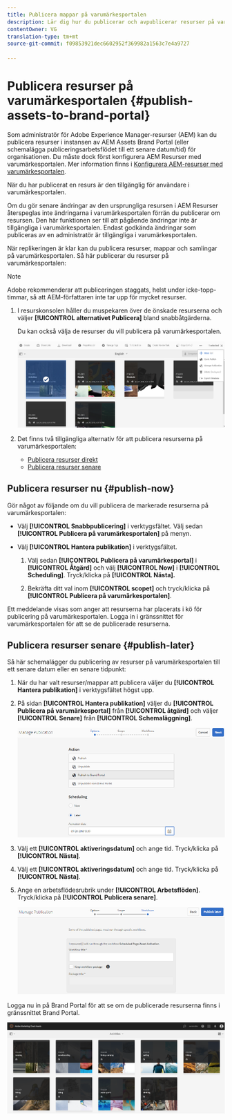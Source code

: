 ```yaml
---
title: Publicera mappar på varumärkesportalen
description: Lär dig hur du publicerar och avpublicerar resurser på varumärkesportalen.
contentOwner: VG
translation-type: tm+mt
source-git-commit: f09853921dec6602952f369982a1563c7e4a9727

---
```



# Publicera resurser på varumärkesportalen {#publish-assets-to-brand-portal}

Som administratör för Adobe Experience Manager-resurser (AEM) kan du publicera resurser i instansen av AEM Assets Brand Portal (eller schemalägga publiceringsarbetsflödet till ett senare datum/tid) för organisationen. Du måste dock först konfigurera AEM Resurser med varumärkesportalen. Mer information finns i [Konfigurera AEM-resurser med varumärkesportalen](configure-aem-assets-with-brand-portal.md).

När du har publicerat en resurs är den tillgänglig för användare i varumärkesportalen.

Om du gör senare ändringar av den ursprungliga resursen i AEM Resurser återspeglas inte ändringarna i varumärkesportalen förrän du publicerar om resursen. Den här funktionen ser till att pågående ändringar inte är tillgängliga i varumärkesportalen. Endast godkända ändringar som publiceras av en administratör är tillgängliga i varumärkesportalen.

När replikeringen är klar kan du publicera resurser, mappar och samlingar på varumärkesportalen. Så här publicerar du resurser på varumärkesportalen:

>[!NOTE]
>
>Adobe rekommenderar att publiceringen staggats, helst under icke-topp-timmar, så att AEM-författaren inte tar upp för mycket resurser.

1. I resurskonsolen håller du muspekaren över de önskade resurserna och väljer **[!UICONTROL alternativet Publicera]** bland snabbåtgärderna.

   Du kan också välja de resurser du vill publicera på varumärkesportalen.

   ![publish2bp-2](assets/publish2bp-2.png)

2. Det finns två tillgängliga alternativ för att publicera resurserna på varumärkesportalen:
   * [Publicera resurser direkt](#publish-now)
   * [Publicera resurser senare](#publish-later)

## Publicera resurser nu {#publish-now}

Gör något av följande om du vill publicera de markerade resurserna på varumärkesportalen:

* Välj **[!UICONTROL Snabbpublicering]** i verktygsfältet. Välj sedan **[!UICONTROL Publicera på varumärkesportalen]** på menyn.

* Välj **[!UICONTROL Hantera publikation]** i verktygsfältet.

   1. Välj sedan **[!UICONTROL Publicera på varumärkesportal]** i **[!UICONTROL Åtgärd]** och välj **[!UICONTROL Now]** i **[!UICONTROL Scheduling]**. Tryck/klicka på **[!UICONTROL Nästa].**

   2. Bekräfta ditt val inom **[!UICONTROL scopet]** och tryck/klicka på **[!UICONTROL Publicera på varumärkesportalen]**.

Ett meddelande visas som anger att resurserna har placerats i kö för publicering på varumärkesportalen. Logga in i gränssnittet för varumärkesportalen för att se de publicerade resurserna.

## Publicera resurser senare {#publish-later}

Så här schemalägger du publicering av resurser på varumärkesportalen till ett senare datum eller en senare tidpunkt:

1. När du har valt resurser/mappar att publicera väljer du **[!UICONTROL Hantera publikation]** i verktygsfältet högst upp.
2. På sidan **[!UICONTROL Hantera publikation]** väljer du **[!UICONTROL Publicera på varumärkesportal]** från **[!UICONTROL åtgärd]** och väljer **[!UICONTROL Senare]** från **[!UICONTROL Schemaläggning]**.

   ![publishlaterbp-1](assets/publishlaterbp-1.png)

3. Välj ett **[!UICONTROL aktiveringsdatum]** och ange tid. Tryck/klicka på **[!UICONTROL Nästa]**.
4. Välj ett **[!UICONTROL aktiveringsdatum]** och ange tid. Tryck/klicka på **[!UICONTROL Nästa]**.
5. Ange en arbetsflödesrubrik under **[!UICONTROL Arbetsflöden]**. Tryck/klicka på **[!UICONTROL Publicera senare]**.

   ![publicerat arbetsflöde](assets/publishworkflow.png)

Logga nu in på Brand Portal för att se om de publicerade resurserna finns i gränssnittet Brand Portal.

![bp_631_landing_page](assets/bp_landing_page.png)

